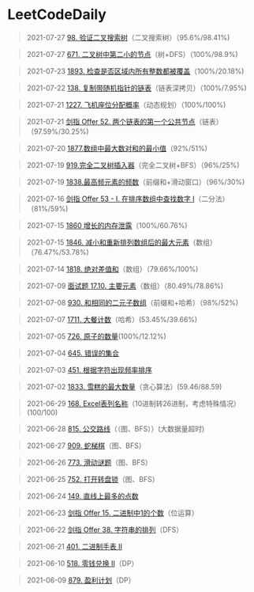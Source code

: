 # LeetCodeDaily

> 2021-07-27 [98. 验证二叉搜索树](https://leetcode-cn.com/problems/validate-binary-search-tree/)（二叉搜索树）（95.6%/98.41%)

> 2021-07-27 [671. 二叉树中第二小的节点](https://leetcode-cn.com/problems/second-minimum-node-in-a-binary-tree/)（树+DFS）（100%/98.9%)

> 2021-07-23 [1893. 检查是否区域内所有整数都被覆盖](https://leetcode-cn.com/problems/check-if-all-the-integers-in-a-range-are-covered/)（100%/20.18%)

> 2021-07-22 [138. 复制带随机指针的链表](https://leetcode-cn.com/problems/copy-list-with-random-pointer/)（链表深拷贝）（100%/7.95%)

> 2021-07-21 [1227. 飞机座位分配概率](https://leetcode-cn.com/problems/airplane-seat-assignment-probability/)（动态规划）（100%/100%)

> 2021-07-21 [剑指 Offer 52. 两个链表的第一个公共节点](https://leetcode-cn.com/problems/liang-ge-lian-biao-de-di-yi-ge-gong-gong-jie-dian-lcof/)（链表）（97.59%/30.25%)

> 2021-07-20 [1877.数组中最大数对和的最小值](https://leetcode-cn.com/problems/minimize-maximum-pair-sum-in-array/)（92%/51%)

> 2021-07-19 [919.完全二叉树插入器](https://leetcode-cn.com/problems/complete-binary-tree-inserter/)（完全二叉树+BFS）（96%/25%)

> 2021-07-19 [1838.最高频元素的频数](https://leetcode-cn.com/problems/frequency-of-the-most-frequent-element/)（前缀和+滑动窗口）（96%/30%)

> 2021-07-16 [剑指 Offer 53 - I. 在排序数组中查找数字 I](https://leetcode-cn.com/problems/zai-pai-xu-shu-zu-zhong-cha-zhao-shu-zi-lcof/)（二分法）（81%/59%)

> 2021-07-15 [1860 增长的内存泄露](https://leetcode-cn.com/problems/incremental-memory-leak/)（100%/60.76%)

> 2021-07-15 [1846. 减小和重新排列数组后的最大元素](https://leetcode-cn.com/problems/maximum-element-after-decreasing-and-rearranging)（数组）（76.47%/53.78%)

> 2021-07-14 [1818. 绝对差值和](https://leetcode-cn.com/problems/minimum-absolute-sum-difference/)（数组）（79.66%/100%)

> 2021-07-09 [面试题 17.10. 主要元素](https://leetcode-cn.com/problems/find-majority-element-lcci/)（数组）（80.49%/78.86%)

> 2021-07-08 [930. 和相同的二元子数组](https://leetcode-cn.com/problems/)（前缀和+哈希）（98%/52%)

> 2021-07-07 [1711. 大餐计数](https://leetcode-cn.com/problems/)（哈希）(53.45%/39.66%)

> 2021-07-05 [726. 原子的数量](https://leetcode-cn.com/problems/)(100%/12.12%)

> 2021-07-04 [645. 错误的集合](https://leetcode-cn.com/problems/)

> 2021-07-03 [451. 根据字符出现频率排序](https://leetcode-cn.com/problems/)

> 2021-07-02 [1833. 雪糕的最大数量](https://leetcode-cn.com/problems/maximum-ice-cream-bars/)（贪心算法）(59.46/88.59)

> 2021-06-29 [168. Excel表列名称](https://leetcode-cn.com/problems/excel-sheet-column-title/)（10进制转26进制，考虑特殊情况）(100/100)

> 2021-06-28 [815. 公交路线](https://leetcode-cn.com/problems/bus-routes/)（（图、BFS））(大数据量超时)

> 2021-06-27 [909. 蛇梯棋](https://leetcode-cn.com/problems/snakes-and-ladders/)（图、BFS）

> 2021-06-26 [773. 滑动谜题](https://leetcode-cn.com/problems/sliding-puzzle/)（图、BFS）

> 2021-06-25 [752. 打开转盘锁](https://leetcode-cn.com/problems/open-the-lock/)（图、BFS）

> 2021-06-24 [149. 直线上最多的点数](https://leetcode-cn.com/problems/max-points-on-a-line/)

> 2021-06-23 [剑指 Offer 15. 二进制中1的个数](https://leetcode-cn.com/problems/er-jin-zhi-zhong-1de-ge-shu-lcof/)（位运算）

> 2021-06-22 [剑指 Offer 38. 字符串的排列](https://leetcode-cn.com/problems/zi-fu-chuan-de-pai-lie-lcof/)（DFS）

> 2021-06-21 [401. 二进制手表 II](https://leetcode-cn.com/problems/binary-watch/)

> 2021-06-10 [518. 零钱兑换 II](https://leetcode-cn.com/problems/coin-change-2/)（DP）

> 2021-06-09 [879. 盈利计划](https://leetcode-cn.com/problems/profitable-schemes/)（DP）


